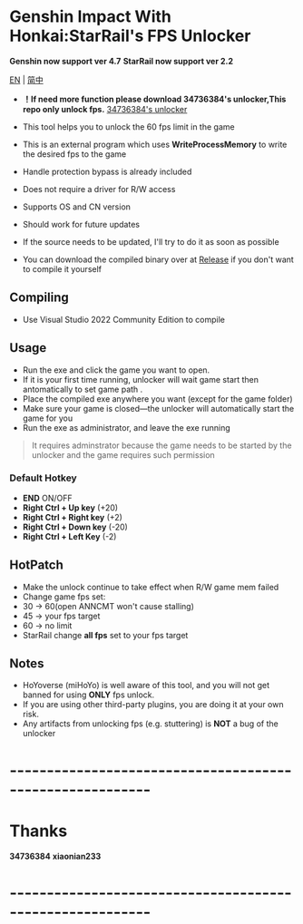 # Genshin Impact With Honkai:StarRail's FPS Unlocker

**Genshin now support ver 4.7** 
**StarRail now support ver 2.2**

[EN](README.md) | [简中](README_zh_cn.md)

 - **！If need more function please download 34736384's unlocker,This repo only unlock fps.** [34736384's unlocker](https://github.com/34736384/genshin-fps-unlock)

 - This tool helps you to unlock the 60 fps limit in the game
 - This is an external program which uses **WriteProcessMemory** to write the desired fps to the game
 - Handle protection bypass is already included
 - Does not require a driver for R/W access
 - Supports OS and CN version
 - Should work for future updates
 - If the source needs to be updated, I'll try to do it as soon as possible
 - You can download the compiled binary over at [Release](https://github.com/winTEuser/genshin-StarRail-fps-unlock/releases) if you don't want to compile it yourself

 ## Compiling
 - Use Visual Studio 2022 Community Edition to compile

 ## Usage
 - Run the exe and click the game you want to open. 
 - If it is your first time running, unlocker will wait game start then antomatically to set game path . 
 - Place the compiled exe anywhere you want (except for the game folder)
 - Make sure your game is closed—the unlocker will automatically start the game for you
 - Run the exe as administrator, and leave the exe running
 >It requires adminstrator because the game needs to be started by the unlocker and the game requires such permission

### Default Hotkey
- **END**                                 ON/OFF
- **Right Ctrl + Up key**        (+20)
- **Right Ctrl + Right key**    (+2)
- **Right Ctrl + Down key**   (-20)
- **Right Ctrl + Left Key**       (-2)

## HotPatch
 - Make the unlock continue to take effect when R/W game mem failed
 - Change game fps set: 
 - 30 -> 60(open ANNCMT won't cause stalling)
 - 45 -> your fps target
 - 60 -> no limit
 - StarRail change **all fps** set to your fps target

 ## Notes
 - HoYoverse (miHoYo) is well aware of this tool, and you will not get banned for using **ONLY** fps unlock.
 - If you are using other third-party plugins, you are doing it at your own risk.
 - Any artifacts from unlocking fps (e.g. stuttering) is **NOT** a bug of the unlocker


# ---------------------------------------------------------
# Thanks
**34736384**
**xiaonian233**
# ---------------------------------------------------------


